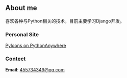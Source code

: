 #  

## About me

喜欢各种与Python相关的技术，目前主要学习Django开发。

### Personal Site

[Pyloons on PythonAnywhere](http://pyloons.pythonanywhere.com)

### Contect

**Email**: 455734349@qq.com
